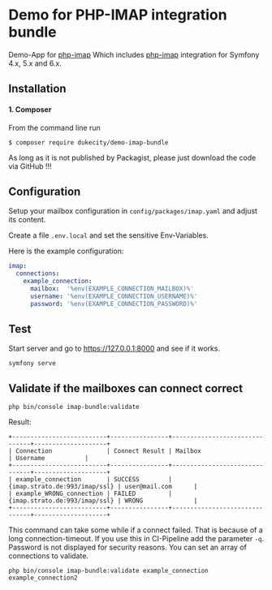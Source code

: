 # Demo for PHP-IMAP integration bundle

Demo-App for [php-imap](https://github.com/secit-pl/imap-bundle)
Which includes [php-imap](https://github.com/barbushin/php-imap) integration for Symfony 4.x, 5.x and 6.x.

## Installation

#### 1. Composer
From the command line run

```
$ composer require dukecity/demo-imap-bundle
```

As long as it is not published by Packagist, please just download the code via GitHub !!!

## Configuration

Setup your mailbox configuration in `config/packages/imap.yaml` and adjust its content.

Create a file ```.env.local``` and set the sensitive Env-Variables.

Here is the example configuration:

```yaml
imap:
  connections:
    example_connection:
      mailbox:  '%env(EXAMPLE_CONNECTION_MAILBOX)%'
      username: '%env(EXAMPLE_CONNECTION_USERNAME)%'
      password: '%env(EXAMPLE_CONNECTION_PASSWORD)%'
```

## Test 
Start server and go to https://127.0.0.1:8000 and see if it works.

```
symfony serve
```

## Validate if the mailboxes can connect correct

```
php bin/console imap-bundle:validate
```

Result:
```
+--------------------------+----------------+-------------------------------+--------------------+
| Connection               | Connect Result | Mailbox                       | Username           |
+--------------------------+----------------+-------------------------------+--------------------+
| example_connection       | SUCCESS        | {imap.strato.de:993/imap/ssl} | user@mail.com      |
| example_WRONG_connection | FAILED         | {imap.strato.de:993/imap/ssl} | WRONG              |
+--------------------------+----------------+-------------------------------+--------------------+
```

This command can take some while if a connect failed. That is because of a long connection-timeout.
If you use this in CI-Pipeline add the parameter `-q`.
Password is not displayed for security reasons.
You can set an array of connections to validate.

```
php bin/console imap-bundle:validate example_connection example_connection2
```